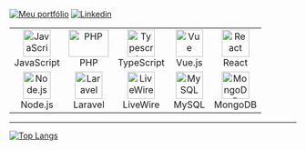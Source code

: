 [![Meu portfólio](https://img.shields.io/badge/Portf%C3%B3lio-Visit-brightgreen?style=for-the-badge&logo=netlify)](https://wilkerguilherme.netlify.app/)
[![Linkedin](https://img.shields.io/badge/LinkedIn-0077B5?style=for-the-badge&logo=linkedin&logoColor=white)](https://www.linkedin.com/in/guilherme-wilker-3a8294189/)

<table>
  <tr>
    <td align="center">
      <img src="https://img.icons8.com/color/48/000000/javascript.png" alt="JavaScript" width="48px" height="48px" />
      <br />
      JavaScript
    </td>
    <td align="center">
      <img src="https://upload.wikimedia.org/wikipedia/commons/thumb/3/31/Webysther_20160423_-_Elephpant.svg/1280px-Webysther_20160423_-_Elephpant.svg.png" alt="PHP" width="70px" height="48px" />
      <br />
      PHP
    </td>
    <td align="center">
      <img src="https://upload.wikimedia.org/wikipedia/commons/thumb/4/4c/Typescript_logo_2020.svg/2048px-Typescript_logo_2020.svg.png" alt="Typescript" width="48px" height="48px" />
      <br />
      TypeScript
    </td>
    <td align="center">
      <img src="https://img.icons8.com/color/48/000000/vue-js.png" alt="Vue" width="48px" height="48px" />
      <br />
      Vue.js
    </td>
    <td align="center">
      <img src="https://img.icons8.com/color/48/000000/react-native.png" alt="React" width="48px" height="48px" />
      <br />
      React
    </td>
  </tr>
  <tr>
    <td align="center">
      <img src="https://img.icons8.com/color/48/000000/nodejs.png" alt="Node.js" width="48px" height="48px" />
      <br />
      Node.js
    </td>
    <td align="center">
      <img src="https://upload.wikimedia.org/wikipedia/commons/thumb/9/9a/Laravel.svg/1969px-Laravel.svg.png" alt="Laravel" width="48px" height="48px" />
      <br />
      Laravel
    </td>
    <td align="center">
      <img src="https://laravel-livewire.com/img/twitter.png" alt="LiveWire" width="48px" height="48px" />
      <br />
      LiveWire
    </td>
    <td align="center">
      <img src="https://img.icons8.com/color/48/000000/mysql.png" alt="MySQL" width="48px" height="48px" />
      <br />
      MySQL
    </td>
    <td align="center">
      <img src="https://img.icons8.com/color/48/000000/mongodb.png" alt="MongoDB" width="48px" height="48px" />
      <br />
      MongoDB
    </td>
  </tr>
</table>

---

[![Top Langs](https://github-readme-stats.vercel.app/api/top-langs/?username=GuilhermeWilker&layout=compact&hide=html,ejs,blade,hack)](https://github.com/anuraghazra/github-readme-stats)
